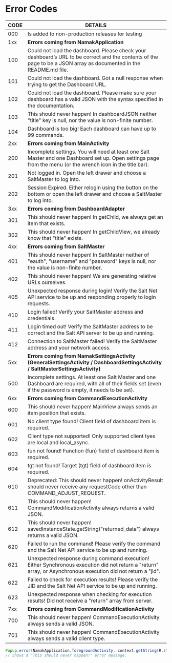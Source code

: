 # Error Codes

| CODE |                          DETAILS                                     |
| ---- | -------------------------------------------------------------------- |
|  000 | Is added to non-production releases for testing |
|  1xx | __Errors coming from NamakApplication__ |
|  100 | Could not load the dashboard. Please check your dashboard’s URL to be correct and the contents of the page to be a JSON array as documented in the README.md file. |
|  101 | Could not load the dashboard. Got a null response when trying to get the Dashboard URL. |
|  102 | Could not load the dashboard. Please make sure your dashboard has a valid JSON with the syntax specified in the documentation. |
|  103 | This should never happen! In dashboardJSON neither "title" key is null, nor the value is non-finite number. |
|  104 | Dashboard is too big! Each dashboard can have up to 99 commands. |
|  2xx | __Errors coming from MainActivity__ |
|  200 | Incomplete settings. You will need at least one Salt Master and one Dashboard set up. Open settings page from the menu (or the wrench icon in the title bar). |
|  201 | Not logged in. Open the left drawer and choose a SaltMaster to log into. |
|  202 | Session Expired. Either relogin using the button on the bottom or open the left drawer and choose a SaltMaster to log into. |
|  3xx | __Errors coming from DashboardAdapter__ |
|  301 | This should never happen! In getChild, we always get an item that exists. |
|  302 | This should never happen! In getChildView, we already know that "title" exists. |
|  4xx | __Errors coming from SaltMaster__ |
|  401 | This should never happen! In SaltMaster neither of "eauth", "username" and "password" keys is null, nor the value is non-finite number. |
|  402 | This should never happen! We are generating relative URLs ourselves. |
|  405 | Unexpected response during login! Verify the Salt Net API service to be up and responding properly to login requests. |
|  410 | Login failed! Verify your SaltMaster address and credentials. |
|  411 | Login timed out! Verify the SaltMaster address to be correct and the Salt API server to be up and running. |
|  412 | Connection to SaltMaster failed! Verify the SaltMaster address and your network access. |
|  5xx | __Errors coming from NamakSettingsActivity (GeneralSettingsActivity / DashboardSettingsActivity / SaltMasterSettingsActivity)__ |
|  500 | Incomplete settings. At least one Salt Master and one Dashboard are required, with all of their fields set (even if the password is empty, it needs to be set).  |
|  6xx | __Errors coming from CommandExecutionActivity__ |
|  600 |  This should never happen! MainView always sends an item position that exists. |
|  601 |  No client type found! Client field of dashboard item is required. |
|  602 |  Client type not supported! Only supported client tyes are local and local_async. |
|  603 |  fun not found! Function (fun) field of dashboard item is required. |
|  604 |  tgt not found! Target (tgt) field of dashboard item is required. |
|  610 |  Deprecated: This should never happen! onActivityResult should never receive any requestCode other than COMMAND_ADJUST_REQUEST. |
|  611 |  This should never happen! CommandModificationActivity always returns a valid JSON. |
|  612 |  This should never happen! savedInstanceState.getString("returned_data") always returns a valid JSON. |
|  620 | Failed to run the command! Please verify the command and the Salt Net API service to be up and running. |
|  621 | Unexpected response during command execution! Either Synchronous execution did not return a "return" array, or Asynchronous execution did not return a "jid". |
|  622 | Failed to check for execution results! Please verify the JID and the Salt Net API service to be up and running. |
|  623 | Unexpected response when checking for execution results! Did not receive a "return" array from server. |
|  7xx | __Errors coming from CommandModificationActivity__ |
|  700 |  This should never happen! CommandExecutionActivity always sends a valid JSON. |
|  701 |  This should never happen! CommandExecutionActivity always sends a valid client type. |


```java
Popup.error(NamakApplication.foregroundActivity, context.getString(R.string.should_never_happen), 103, error);
// Shows a "This should never happen!" error message.
```
